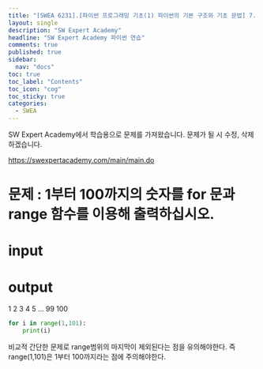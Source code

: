 ```yaml
---
title: "[SWEA 6231].[파이썬 프로그래밍 기초(1) 파이썬의 기본 구조와 기초 문법] 7. 흐름과 제어 - 반복 2"
layout: single
description: "SW Expert Academy"
headline: "SW Expert Academy 파이썬 연습"
comments: true
published: true
sidebar:
  nav: "docs"
toc: true
toc_label: "Contents"
toc_icon: "cog"
toc_sticky: true
categories:
  - SWEA
---
```


SW Expert Academy에서 학습용으로 문제를 가져왔습니다. 문제가 될 시 수정, 삭제하겠습니다.

https://swexpertacademy.com/main/main.do

# 문제 : 1부터 100까지의 숫자를 for 문과 range 함수를 이용해 출력하십시오.

# input

# output
1
2
3
4
5
...
99
100

```python
for i in range(1,101):
    print(i)
```

비교적 간단한 문제로 range범위의 마지막이 제외된다는 점을 유의해야한다. 즉 range(1,101)은 1부터 100까지라는 점에 주의해야한다.



